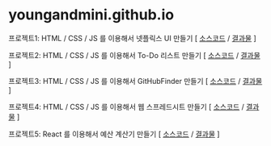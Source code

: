 # youngandmini.github.io


프로젝트1: HTML / CSS / JS 를 이용해서 넷플릭스 UI 만들기 [ [소스코드](https://github.com/youngandmini/Netflix_html_css) / [결과물](https://youngandmini.github.io/Netflix_html_css/) ]


프로젝트2: HTML / CSS / JS 를 이용해서 To-Do 리스트 만들기 [ [소스코드](https://github.com/youngandmini/To-Do-List) / [결과물](https://youngandmini.github.io/To-Do-List) ]


프로젝트3: HTML / CSS / JS 를 이용해서 GitHubFinder 만들기 [ [소스코드](https://github.com/youngandmini/GitHubFinder) / [결과물](https://youngandmini.github.io/GitHubFinder/) ]


프로젝트4: HTML / CSS / JS 를 이용해서 웹 스프레드시트 만들기 [ [소스코드](https://github.com/youngandmini/SpreadSheet) / [결과물](https://youngandmini.github.io/SpreadSheet/) ]


프로젝트5: React 를 이용해서 예산 계산기 만들기 [ [소스코드](https://github.com/youngandmini/spending-calculator) / [결과물](https://youngandmini.github.io/spending-calculator/) ]
